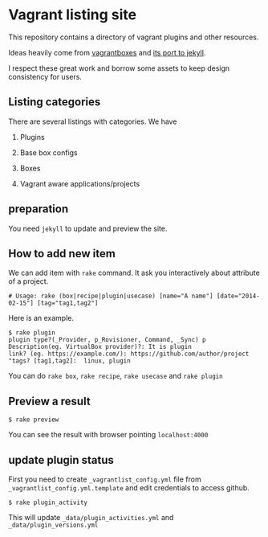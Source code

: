 # Vagrant listing site

This repository contains a directory of vagrant plugins and other resources.

Ideas heavily come from [vagrantboxes](http://vagrantbox.ex/) and
[its port to jekyll](https://github.com/fgrehm/vagrantboxes-gh-pages).

I respect these great work and borrow some assets to keep
design consistency for users.

## Listing categories

There are several listings with categories. We have

1. Plugins

1. Base box configs

1. Boxes

1. Vagrant aware applications/projects


## preparation

You need `jekyll` to update and preview the site.


## How to add new item

We can add item with `rake` command.
It ask you interactively about attribute of a project.


```
# Usage: rake (box|recipe|plugin|usecase) [name="A name"] [date="2014-02-15"] [tag="tag1,tag2"]
```

Here is an example.
```
$ rake plugin
plugin type?(_Provider, p_Rovisioner, Command, _Sync) p
Description(eg. VirtualBox provider)?: It is plugin
link? (eg. https://example.com/): https://github.com/author/project
"tags? [tag1,tag2]:  linux, plugin
```

You can do `rake box`, `rake recipe`, `rake usecase` and `rake plugin`

## Preview a result

```
$ rake preview
```

You can see the result with browser pointing `localhost:4000`

## update plugin status

First you need to create `_vagrantlist_config.yml` file from `_vagrantlist_config.yml.template` and edit credentials to access github.

```
$ rake plugin_activity
```

This will update `_data/plugin_activities.yml` and `_data/plugin_versions.yml`
